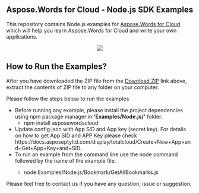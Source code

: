 ## Aspose.Words for Cloud - Node.js SDK Examples

This repository contains Node.js examples for [Aspose.Words for Cloud](http://www.aspose.com/products/words/cloud) which will help you learn Aspose.Words for Cloud and write your own applications.


<p align="center">
  <a title="Download Examples ZIP" href="https://github.com/aspose-words/Aspose.Words-for-Cloud/archive/master.zip">
	<img src="https://raw.github.com/AsposeExamples/java-examples-dashboard/master/images/downloadZip-Button-Large.png" />
  </a>
</p>

## How to Run the Examples?

After you have downloaded the ZIP file from the [Download ZIP](https://github.com/aspose-words/Aspose.Words-for-Cloud/archive/master.zip) link above, extract the contents of ZIP file to any folder on your computer. 


Please follow the steps below to run the examples

<ul>

<li>Before running any example, please install the project dependencies using npm package manager in <b>'Examples/Node.js/'</b> folder. 
<ul><li>npm install asposewordscloud</li></ul></li>
<li>Update config.json with App SID and App key (secret key). For details on how to get App SID and APP Key please check https://docs.asposeptyltd.com/display/totalcloud/Create+New+App+and+Get+App+Key+and+SID.</li>
<li>To run an example from the command line use the node command followed by the name of the example file.
<ul><li>

node Examples/Node.js/Bookmark/GetAllBookmarks.js</li></ul>
</li>

</ul>

Please feel free to contact us if you have any question, issue or suggestion.

